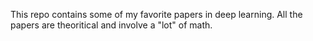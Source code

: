 This repo contains some of my favorite papers in deep learning.
All the papers are theoritical and involve a "lot" of math.
